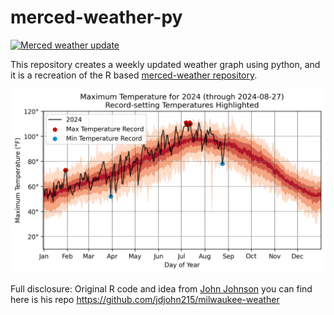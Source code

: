 # merced-weather-py

[![Merced weather update](https://github.com/odavalos/merced-weather-py/actions/workflows/UpdateGraphs_scheduled.yml/badge.svg)](https://github.com/odavalos/merced-weather-py/actions/workflows/UpdateGraphs_scheduled.yml)

This repository creates a weekly updated weather graph using python, and it is a recreation of the R based [merced-weather repository](https://github.com/odavalos/merced-weather).

![Daily High Temperature in Merced](graphs/DailyHighTemp_USC00045532_USW00023257.png)



Full disclosure: Original R code and idea from [John Johnson](https://github.com/jdjohn215) you can find here is his repo https://github.com/jdjohn215/milwaukee-weather
